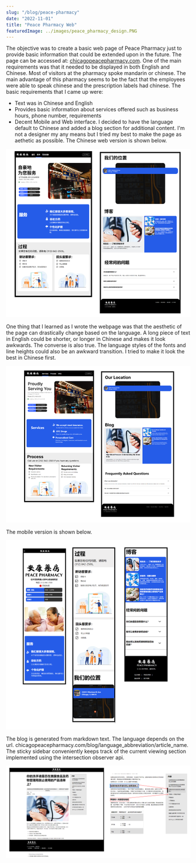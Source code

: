 ```yaml
---
slug: "/blog/peace-pharmacy"
date: "2022-11-01"
title: "Peace Pharmacy Web"
featuredImage: ../images/peace_pharmacy_design.PNG
---
```

The objective was to create a basic web page of Peace Pharmacy just to provide basic information that could be extended upon in the future. The page can be accessed at: [chicagopeacepharmacy.com](chicagopeacepharmacy.com). One of the main requirements was that it needed to be displayed in both English and Chinese. Most of visitors at the pharmacy spoke mandarin or chinese. The main advantage of this pharmacy seems to be the fact that the employees were able to speak chinese and the prescription labels had chinese. The basic requirements that I came up were: 
  - Text was in Chinese and English
  - Provides basic information about services offered such as business hours, phone number, requirements
  - Decent Mobile and Web interface.
I decided to have the language default to Chinese and added a blog section for additional content.
I'm not a designer my any means but I tried my best to make the page as aethetic as possible. The Chinese web version is shown below. 

![Peace Pharmacy home page chinese edition](../images/peace_pharmacy_zh.PNG)

One thing that I learned as I wrote the webpage was that the aesthetic of the page can drastically change based on the language. A long piece of text in English could be shorter, or longer in Chinese and makes it look awkwards. The converse is also true. The language styles of the fonts and line heights could also be an awkward transition. I tried to make it look the best in Chinese first. 

![Peace Pharmacy home page english edition](../images/peace_pharmacy_en.PNG)

The mobile version is shown below. 

![Peace Pharmacy home page chinese mobile edition](../images/peace_pharmacy_mobile_zh.PNG)

The blog is generated from markdown text. The language depends on the url. chicagopeacepharmacy.com/blog/language_abbreviation/article_name. The sticky sidebar conveniently keeps track of the current viewing section implemented using the intersection observer api. 

![Peace Pharmacy home page chinese mobile edition](../images/peace_pharmacy_blog.PNG)

